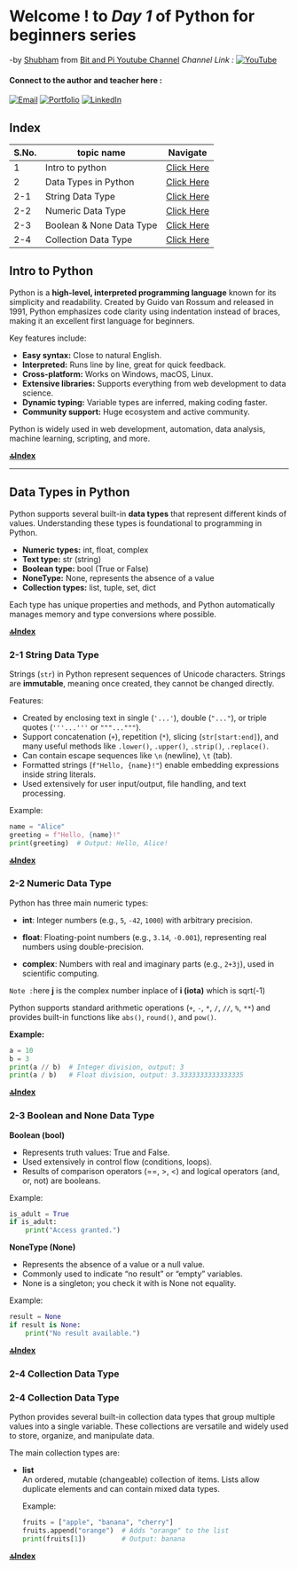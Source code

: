 # Welcome ! to *Day 1* of Python for beginners series
-by [Shubham](https://github.com/Shubham-S151) from [Bit and Pi Youtube Channel](https://www.youtube.com/@BitandPi) 
*Channel Link :* [![YouTube](https://img.shields.io/badge/YouTube-Bit_and_Pi-red?logo=youtube&style=for-the-badge)](https://www.youtube.com/@BitandPi)

#### Connect to the author and teacher here :
[![Email](https://img.shields.io/badge/Email-%23D14836.svg?style=for-the-badge&logo=gmail&logoColor=white)](mailto:shubhamsharma15104@gmail.com)
[![Portfolio](https://img.shields.io/badge/Portfolio-%23000000.svg?style=for-the-badge&logo=firefox&logoColor=white)](https://sites.google.com/view/shubham-sharma-portfolio/home)
[![LinkedIn](https://img.shields.io/badge/LinkedIn-%230077B5.svg?style=for-the-badge&logo=linkedin&logoColor=white)](https://www.linkedin.com/in/shubham-data-science)  

## Index
|S.No.|topic name|Navigate|
|--|--|--|
|1|Intro to python|[Click Here](#intro-to-python)|
|2|Data Types in Python|[Click Here](#data-types-in-python)|
|2-1|String Data Type|[Click Here](#2-1-string-data-type)|
|2-2|Numeric Data Type|[Click Here](#2-2-numeric-data-type)|
|2-3|Boolean & None Data Type|[Click Here](#2-3-boolean-and-none-data-type)|
|2-4|Collection Data Type|[Click Here](#2-4-collection-data-type)|


## Intro to Python


Python is a **high-level, interpreted programming language** known for its simplicity and readability. Created by Guido van Rossum and released in 1991, Python emphasizes code clarity using indentation instead of braces, making it an excellent first language for beginners.

Key features include:
- **Easy syntax:** Close to natural English.
- **Interpreted:** Runs line by line, great for quick feedback.
- **Cross-platform:** Works on Windows, macOS, Linux.
- **Extensive libraries:** Supports everything from web development to data science.
- **Dynamic typing:** Variable types are inferred, making coding faster.
- **Community support:** Huge ecosystem and active community.

Python is widely used in web development, automation, data analysis, machine learning, scripting, and more.

**[🔝Index](#index)**

---
## Data Types in Python

Python supports several built-in **data types** that represent different kinds of values. Understanding these types is foundational to programming in Python.

- **Numeric types:** int, float, complex
- **Text type:** str (string)
- **Boolean type:** bool (True or False)
- **NoneType:** None, represents the absence of a value
- **Collection types:** list, tuple, set, dict

Each type has unique properties and methods, and Python automatically manages memory and type conversions where possible.

**[🔝Index](#index)**

### 2-1 String Data Type

Strings (`str`) in Python represent sequences of Unicode characters. Strings are **immutable**, meaning once created, they cannot be changed directly.

Features:
- Created by enclosing text in single (`'...'`), double (`"..."`), or triple quotes (`'''...'''` or `"""..."""`).
- Support concatenation (`+`), repetition (`*`), slicing (`str[start:end]`), and many useful methods like `.lower()`, `.upper()`, `.strip()`, `.replace()`.
- Can contain escape sequences like `\n` (newline), `\t` (tab).
- Formatted strings (`f"Hello, {name}!"`) enable embedding expressions inside string literals.
- Used extensively for user input/output, file handling, and text processing.

Example:
```python
name = "Alice"
greeting = f"Hello, {name}!"
print(greeting)  # Output: Hello, Alice!
```

**[🔝Index](#index)**

### 2-2 Numeric Data Type

Python has three main numeric types:

- **int**: Integer numbers (e.g., `5`, `-42`, `1000`) with arbitrary precision.

- **float**: Floating-point numbers (e.g., `3.14`, `-0.001`), representing real numbers using double-precision.

- **complex**: Numbers with real and imaginary parts (e.g., `2+3j`), used in scientific computing.

`Note :`here **j** is the complex number inplace of **i (iota)** which is sqrt(-1)

Python supports standard arithmetic operations (`+`, `-`, `*`, `/`, `//`, `%`, `**`) and provides built-in functions like `abs()`, `round()`, and `pow()`.

**Example:**

```python
a = 10
b = 3
print(a // b)  # Integer division, output: 3
print(a / b)   # Float division, output: 3.3333333333333335
```

**[🔝Index](#index)**

### 2-3 Boolean and None Data Type

**Boolean (bool)**
- Represents truth values: True and False.
- Used extensively in control flow (conditions, loops).
- Results of comparison operators (==, >, <) and logical operators (and, or, not) are booleans.

Example:

```python
is_adult = True
if is_adult:
    print("Access granted.")
```

**NoneType (None)**

- Represents the absence of a value or a null value.
- Commonly used to indicate “no result” or “empty” variables.
- None is a singleton; you check it with is None not equality.

Example:

```python
result = None
if result is None:
    print("No result available.")
```

**[🔝Index](#index)**

### 2-4 Collection Data Type

### 2-4 Collection Data Type

Python provides several built-in collection data types that group multiple values into a single variable. These collections are versatile and widely used to store, organize, and manipulate data.

The main collection types are:

- **list**  
  An ordered, mutable (changeable) collection of items. Lists allow duplicate elements and can contain mixed data types.

  Example:

  ```python
  fruits = ["apple", "banana", "cherry"]
  fruits.append("orange")  # Adds "orange" to the list
  print(fruits[1])         # Output: banana
  ``` 

**[🔝Index](#index)**